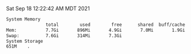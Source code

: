 Sat Sep 18 12:22:42 AM MDT 2021
```bash
System Memory
               total        used        free      shared  buff/cache   available
Mem:           7.7Gi       896Mi       4.9Gi       7.0Mi       1.9Gi       6.5Gi
Swap:          7.6Gi       314Mi       7.3Gi
System Storage
651M	.
```
```bash
